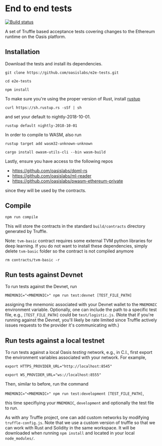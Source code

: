 # End to end tests

[![Build status](https://badge.buildkite.com/58730a2be16848255387f3c8fe708465d09e699794fff0fae4.svg)](https://buildkite.com/oasislabs/e2e-tests)

A set of Truffle based acceptance tests covering changes to the Ethereum runtime on the Oasis platform.

## Installation

Download the tests and install its dependencies.

`git clone https://github.com/oasislabs/e2e-tests.git`

`cd e2e-tests`

`npm install`

To make sure you're using the proper version of Rust, install [rustup](https://rustup.rs/)

`curl https://sh.rustup.rs -sSf | sh`

and set your default to nightly-2018-10-01.

`rustup default nightly-2018-10-01`

In order to compile to WASM, also run

`rustup target add wasm32-unknown-unknown`

`cargo install owasm-utils-cli --bin wasm-build`

Lastly, ensure you have access to the following repos

- https://github.com/oasislabs/dpml-rs
- https://github.com/oasislabs/ml-reader
- https://github.com/oasislabs/pwasm-ethereum-private

since they will be used by the contracts.

## Compile

```
npm run compile
```

This will store the contracts in the standard `build/contracts` directory generated by Truffle.

Note: `tvm-basic` contract requires some external TVM python libraries for
deep learning. If you do not want to install these dependencies, simply delete
`tvm-basic` folder so the contract is not compiled anymore

```
rm contracts/tvm-basic -r
```

## Run tests against Devnet

To run tests against the Devnet, run

`MNEMONIC="<MNEMONIC>" npm run test:devnet [TEST_FILE_PATH]`

assigning the mnemonic associated with your Devnet wallet to the `MNEMONIC` environment variable. Optionally, one can include the path to a specific test file, e.g., `[TEST_FILE_PATH]` could be `test/logistic.js`. (Note that if you're running against the Devnet, you'll likely be rate limited since Truffle actively issues requests to the provider it's communicating with.)

## Run tests against a local testnet

To run tests against a local Oasis *testing* network, e.g., in C.I., first export the environment variables associated with your network. For example,

`export HTTPS_PROVIDER_URL="http://localhost:8545"`

`export WS_PROVIDER_URL="ws://localhost:8555"`

Then, similar to before, run the command

`MNEMONIC="<MNEMONIC>" npm run test:development [TEST_FILE_PATH]`,

this time specifiying your `MNEMONIC`, `development` and optionally the test file to run.

As with any Truffle project, one can add custom networks by modifying `truffle-config.js`. Note that we use a custom version of truffle so that we can work with Rust and Solidity in the same workspace. It will be downloaded when running `npm install` and located in your local `node_modules/`.
